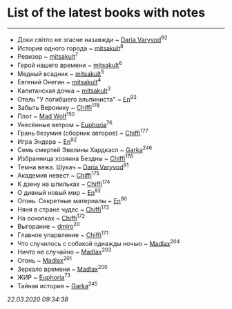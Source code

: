 # List of the latest books with notes
---

* Доки світло не згасне назавжди ~ [Daria Varyvod](users/829/829893410524253-facebook)<sup>92</sup>
* История одного города ~ [mitsakult](users/288/288034278-vkontakte)<sup>8</sup>
* Ревизор ~ [mitsakult](users/288/288034278-vkontakte)<sup>7</sup>
* Герой нашего времени ~ [mitsakult](users/288/288034278-vkontakte)<sup>6</sup>
* Медный всадник ~ [mitsakult](users/288/288034278-vkontakte)<sup>5</sup>
* Евгений Онегин ~ [mitsakult](users/288/288034278-vkontakte)<sup>4</sup>
* Капитанская дочка ~ [mitsakult](users/288/288034278-vkontakte)<sup>3</sup>
* Отель "У погибшего альпиниста" ~ [En](users/333/333646551-vkontakte)<sup>93</sup>
* Забыть Веронику ~ [Chiffi](users/105/105831994080785626680-google)<sup>178</sup>
* Плот ~ [Mad Wolf](users/947/94738840-vkontakte)<sup>150</sup>
* Унесённые ветром ~ [Euphoria](users/106/106304994652616315178-google)<sup>76</sup>
* Грань безумия (сборник авторов) ~ [Chiffi](users/105/105831994080785626680-google)<sup>177</sup>
* Игра Эндера ~ [En](users/333/333646551-vkontakte)<sup>92</sup>
* Семь смертей Эвелины Хардкасл ~ [Garka](users/115/115753719718250012620-google)<sup>246</sup>
* Избранница хозяина Бездны ~ [Chiffi](users/105/105831994080785626680-google)<sup>176</sup>
* Темна вежа. Шукач ~ [Daria Varyvod](users/829/829893410524253-facebook)<sup>91</sup>
* Академия невест ~ [Chiffi](users/105/105831994080785626680-google)<sup>175</sup>
* К дзену на шпильках ~ [Chiffi](users/105/105831994080785626680-google)<sup>174</sup>
* О дивный новый мир ~ [En](users/333/333646551-vkontakte)<sup>92</sup>
* Огонь. Секретные материалы ~ [En](users/333/333646551-vkontakte)<sup>90</sup>
* Няня в стране чудес ~ [Chiffi](users/105/105831994080785626680-google)<sup>173</sup>
* На осколках ~ [Chiffi](users/105/105831994080785626680-google)<sup>172</sup>
* Выгорание ~ [dmiro](users/571/5714115-vkontakte)<sup>20</sup>
* Главное упарвление ~ [Chiffi](users/105/105831994080785626680-google)<sup>171</sup>
* Что случилось с собакой однажды ночью ~ [Madlax](users/158/158304782-vkontakte)<sup>204</sup>
* Ничто не случайно ~ [Madlax](users/158/158304782-vkontakte)<sup>203</sup>
* Огонь ~ [Madlax](users/158/158304782-vkontakte)<sup>201</sup>
* Зеркало времени ~ [Madlax](users/158/158304782-vkontakte)<sup>200</sup>
* ЖИР ~ [Euphoria](users/106/106304994652616315178-google)<sup>73</sup>
* Тайная история ~ [Garka](users/115/115753719718250012620-google)<sup>245</sup>


_22.03.2020 09:34:38_
